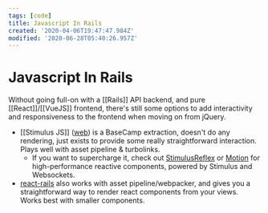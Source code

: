 ```yaml
---
tags: [code]
title: Javascript In Rails
created: '2020-04-06T19:47:47.984Z'
modified: '2020-06-28T05:40:26.957Z'
---
```


# Javascript In Rails

Without going full-on with a [[Rails]] API backend, and pure [[React]]/[[VueJS]] frontend, there's still some options to add interactivity and responsiveness to the frontend when moving on from jQuery.

- [[Stimulus JS]] ([web](https://stimulusjs.org/)) is a BaseCamp extraction, doesn't do any rendering, just exists to provide some really straightforward interaction. Plays well with asset pipeline & turbolinks.
  - If you want to supercharge it, check out [StimulusReflex](https://github.com/hopsoft/stimulus_reflex) or [Motion](https://github.com/unabridged/motion) for high-performance reactive components, powered by Stimulus and Websockets.
- [react-rails](https://github.com/reactjs/react-rails) also works with asset pipeline/webpacker, and gives you a straightforward way to render react components from your views. Works best with smaller components.

